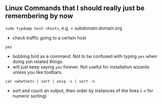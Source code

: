 ## Linux Commands that I should really just be remembering by now

`sudo tcpdump host <host>`, e.g. <host> = subdomain.domain.org
 - check traffic going to a certain host
 
`yes`
 - bobbing bird as a command. Not to be confused with typing `yes` when doing ssh related things. 
 - will just keep saying `yes` forever. Not useful for installation wizards unless you like toolbars. 
 
`cat <whatnot> | sort | uniq -c | sort -n`
 - sort and count an output, then order by instances of the lines (`-n` for numeric sorting)
 
 
